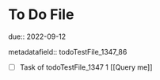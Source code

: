 # To Do File

due:: 2022-09-12

metadatafield:: todoTestFile_1347_86

- [ ] Task of todoTestFile_1347 1 [[Query me]]
